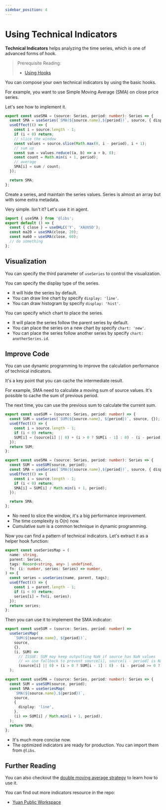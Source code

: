 ```yaml
---
sidebar_position: 4
---
```


# Using Technical Indicators

**Technical Indicators** helps analyzing the time series, which is one of advanced forms of hook.

> Prerequisite Reading:
>
> - [Using Hooks](./using-hooks)

You can compose your own technical indicators by using the basic hooks.

For example, you want to use Simple Moving Average (SMA) on close price series.

Let's see how to implement it.

```ts
export const useSMA = (source: Series, period: number): Series => {
  const SMA = useSeries(`SMA(${source.name},${period})`, source, { display: 'line' });
  useEffect(() => {
    const i = source.length - 1;
    if (i < 0) return;
    // slice the window
    const values = source.slice(Math.max(0, i - period), i + 1);
    // sum up
    const sum = values.reduce((a, b) => a + b, 0);
    const count = Math.min(i + 1, period);
    // average
    SMA[i] = sum / count;
  });

  return SMA;
};
```

Create a series, and maintain the series values. Series is almost an array but with some extra metadata.

Very simple. Isn't it? Let's use it in agent.

```ts
import { useSMA } from '@libs';
export default () => {
  const { close } = useOHLC('Y', 'XAUUSD');
  const ma20 = useSMA(close, 20);
  const ma60 = useSMA(close, 60);
  // do something
};
```

## Visualization

You can specify the third parameter of `useSeries` to control the visualization.

You can specify the display type of the series.

- It will hide the series by default.
- You can draw line chart by specify `display: 'line'`.
- You can draw histogram by specify `display: 'hist'`.

You can specify which chart to place the series.

- It will place the series follow the parent series by default.
- You can place the series on a new chart by specify `chart: 'new'`.
- You can place the series follow another series by specify `chart: anotherSeries.id`.

## Improve Code

You can use dynamic programming to improve the calculation performance of technical indicators.

It's a key point that you can cache the intermediate result.

For example, SMA need to calculate a moving sum of source values. It's possible to cache the sum of previous period.

The next time, you can use the previous sum to calculate the current sum.

```ts
export const useSUM = (source: Series, period: number) => {
  const SUM = useSeries(`SUM(${source.name}, ${period})`, source, {});
  useEffect(() => {
    const i = source.length - 1;
    if (i < 0) return;
    SUM[i] = (source[i] || 0) + (i > 0 ? SUM[i - 1] : 0) - (i - period >= 0 ? source[i - period] || 0 : 0);
  });
  return SUM;
};

export const useSMA = (source: Series, period: number): Series => {
  const SUM = useSUM(source, period);
  const SMA = useSeries(`SMA(${source.name},${period})`, source, { display: 'line' });
  useEffect(() => {
    const i = source.length - 1;
    if (i < 0) return;
    SMA[i] = SUM[i] / Math.min(i + 1, period);
  });

  return SMA;
};
```

- No need to slice the window, it's a big performance improvement.
- The time complexity is O(n) now.
- Cumulative sum is a common technique in dynamic programming.

Now you can find a pattern of technical indicators. Let's extract it as a helper hook function:

```ts
export const useSeriesMap = (
  name: string,
  parent: Series,
  tags: Record<string, any> | undefined,
  fn: (i: number, series: Series) => number,
) => {
  const series = useSeries(name, parent, tags);
  useEffect(() => {
    const i = parent.length - 1;
    if (i < 0) return;
    series[i] = fn(i, series);
  });
  return series;
};
```

Then you can use it to implement the SMA indicator:

```ts
export const useSUM = (source: Series, period: number) =>
  useSeriesMap(
    `SUM(${source.name}, ${period})`,
    source,
    {},
    (i, SUM) =>
      // ISSUE: SUM may keep outputting NaN if source has NaN values
      // => use fallback to prevent source[i], source[i - period] is NaN
      (source[i] || 0) + (i > 0 ? SUM[i - 1] : 0) - (i - period >= 0 ? source[i - period] || 0 : 0),
  );

export const useSMA = (source: Series, period: number): Series => {
  const SUM = useSUM(source, period);
  const SMA = useSeriesMap(
    `SMA(${source.name},${period})`,
    source,
    {
      display: 'line',
    },
    (i) => SUM[i] / Math.min(i + 1, period),
  );
  return SMA;
};
```

- It's much more concise now.
- The optimized indicators are ready for production. You can import them from `@libs`.

## Further Reading

You can also checkout the [double moving average strategy](https://github.com/No-Trade-No-Life/Yuan-Public-Workspace/blob/main/%40models/double-ma.ts) to learn how to use it.

You can find out more indicators resource in the repo:

- [Yuan Public Workspace](https://github.com/No-Trade-No-Life/Yuan-Public-Workspace)
